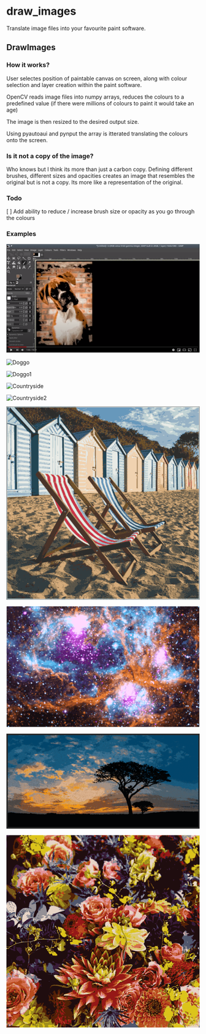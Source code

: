 # draw_images
Translate image files into your favourite paint software.

DrawImages
-------------

### How it works?

User selectes position of paintable canvas on screen, along with colour selection and layer creation within the paint software.

OpenCV reads image files into numpy arrays, reduces the colours to a predefined value (if there were millions of colours to paint it would take an age)

The image is then resized to the desired output size.

Using pyautoaui and pynput the array is itterated translating the colours onto the screen.


### Is it not a copy of the image?

Who knows but I think its more than just a carbon copy. Defining different brushes, different sizes and opacities creates an image that resembles the original but is not a copy. Its more like a representation of the original. 


### Todo

[ ] Add ability to reduce / increase brush size or opacity as you go through the colours 


### Examples

[<img src="/painted_images/youtube.png">](https://www.youtube.com/watch?v=7w4nqVOsBeM)

![Doggo](/painted_images/doggooggo.png)

![Doggo1](/painted_images/dog3.jpg.png)

![Countryside](/painted_images/countryside11.png)

![Countryside2](/painted_images/countryside.png)

![Beach](/painted_images/beach.png)

![Nebula](/painted_images/spacenebula.png)

![Savana](/painted_images/SAVANA.png)

![Flowers](/painted_images/art.png)

